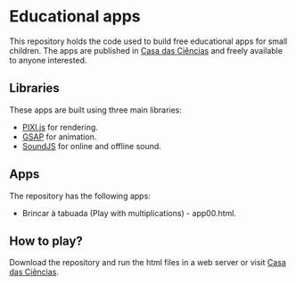 # Educational apps

This repository holds the code used to build free educational apps for small children. The apps are published in [Casa das Ciências](https://casadasciencias.org) and freely available to anyone interested.

## Libraries
These apps are built using three main libraries:
- [PIXI.js](http://www.pixijs.com/) for rendering.
- [GSAP](https://greensock.com/gsap) for animation.
- [SoundJS](http://createjs.com/soundjs) for online and offline sound.

## Apps
The repository has the following apps:
- Brincar à tabuada (Play with multiplications) - app00.html.

## How to play?
Download the repository and run the html files in a web server or visit [Casa das Ciências](https://casadasciencias.org).
